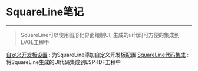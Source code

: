 # SquareLine笔记

----

> SquareLine可以使用图形化界面绘制UI, 生成的ui代码可方便的集成到LVGL工程中

[自定义开发板设置](./Custom-Board.md) : 为SquareLine添加自定义开发板配置
[SquareLine代码集成](Code-Embed.md) : 将SquareLine生成的UI代码集成到ESP-IDF工程中
